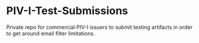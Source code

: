 # PIV-I-Test-Submissions
Private repo for commercial PIV-I issuers to submit testing artifacts in order to get around email filter limitations.
